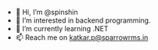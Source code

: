 - 👋 Hi, I’m @spinshin
- 👀 I’m interested in backend programming.
- 🌱 I’m currently learning .NET
- 📫 Reach me on katkar.p@sparrowrms.in

<!---
spinshin/spinshin is a ✨ special ✨ repository because its `README.md` (this file) appears on your GitHub profile.
You can click the Preview link to take a look at your changes.
--->
